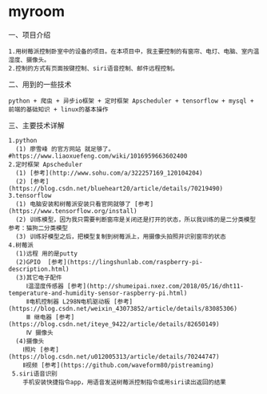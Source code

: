 # myroom

一、项目介绍

    1.用树莓派控制卧室中的设备的项目。在本项目中，我主要控制的有窗帘、电灯、电脑、室内温湿度、摄像头。
    2.控制的方式有页面按键控制、siri语音控制、邮件远程控制。

二、用到的一些技术
    
    python + 爬虫 + 异步io框架 + 定时框架 Apscheduler + tensorflow + mysql + 前端的基础知识 + linux的基本操作

三、主要技术详解
    
    1.python 
      (1) 廖雪峰 的官方网站 就足够了。#https://www.liaoxuefeng.com/wiki/1016959663602400
    2.定时框架 Apscheduler
      (1) [参考](http://www.sohu.com/a/322257169_120104204)
      (2) [参考](https://blog.csdn.net/blueheart20/article/details/70219490)
    3.tensorflow
      (1) 电脑安装和树莓派安装只看官网就够了 [参考](https://www.tensorflow.org/install)
      (2) 训练模型，因为我只需要判断窗帘是关闭还是打开的状态，所以我训练的是二分类模型 参考：猫狗二分类模型
      (3) 训练好模型之后，把模型复制到树莓派上，用摄像头拍照并识别窗帘的状态
    4.树莓派
      (1)远程 用的是putty
      (2)GPIO  [参考](https://lingshunlab.com/raspberry-pi-description.html)
      (3)其它电子配件 
         Ⅰ温湿度传感器 [参考](http://shumeipai.nxez.com/2018/05/16/dht11-temperature-and-humidity-sensor-raspberry-pi.html)
         Ⅱ电机控制器 L298N电机驱动板 [参考](https://blog.csdn.net/weixin_43073852/article/details/83085306)
         Ⅲ 继电器 [参考](https://blog.csdn.net/iteye_9422/article/details/82650149)
         Ⅳ 摄像头 
      (4)摄像头 
        Ⅰ照片 [参考](https://blog.csdn.net/u012005313/article/details/70244747)
        Ⅱ视频 [参考](https://github.com/waveform80/pistreaming)
     5.siri语音识别
        手机安装快捷指令app，用语音发送树莓派控制指令或用siri读出返回的结果
          
